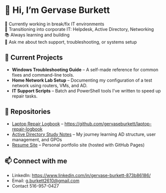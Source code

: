 # 👋 Hi, I’m Gervase Burkett

🔧 Currently working in break/fix IT environments  
🎯 Transitioning into corporate IT: Helpdesk, Active Directory, Networking  
📚 Always learning and building  
💬 Ask me about tech support, troubleshooting, or systems setup

## 🧪 Current Projects

- **Windows Troubleshooting Guide** – A self-made reference for common fixes and command-line tools.
- **Home Network Lab Setup** – Documenting my configuration of a test network using routers, VMs, and AD.
- **IT Support Scripts** – Batch and PowerShell tools I've written to speed up repair tasks.

## 📂 Repositories

- [Laptop Repair Logbook](#) – https://github.com/gervaseburkett/laptop-repair-logbook
- [Active Directory Study Notes](#) – My journey learning AD structure, user management, and GPOs
- [Resume Site](#) – Personal portfolio site (hosted with GitHub Pages)

## 📫 Connect with me
- LinkedIn: https://www.linkedin.com/in/gervase-burkett-873b86186/
- Email: g.burkett2610@gmail.com
- Contact 516-957-0427
